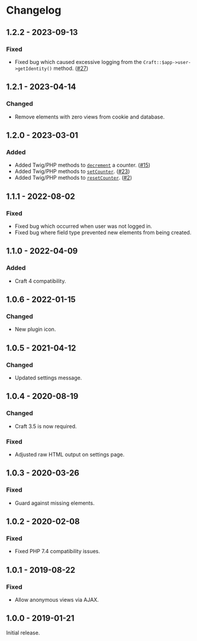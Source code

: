 # Changelog

## 1.2.2 - 2023-09-13

### Fixed
- Fixed bug which caused excessive logging from the `Craft::$app->user->getIdentity()` method. ([#27](https://github.com/doublesecretagency/craft-viewcount/issues/27))

## 1.2.1 - 2023-04-14

### Changed
- Remove elements with zero views from cookie and database.

## 1.2.0 - 2023-03-01

### Added
- Added Twig/PHP methods to [`decrement`](https://plugins.doublesecretagency.com/view-count/how-to-decrement-the-counter/) a counter. ([#15](https://github.com/doublesecretagency/craft-viewcount/issues/15))
- Added Twig/PHP methods to [`setCounter`](https://plugins.doublesecretagency.com/view-count/setting-or-resetting-a-counter/). ([#23](https://github.com/doublesecretagency/craft-viewcount/issues/23))
- Added Twig/PHP methods to [`resetCounter`](https://plugins.doublesecretagency.com/view-count/setting-or-resetting-a-counter/). ([#2](https://github.com/doublesecretagency/craft-viewcount/issues/2))

## 1.1.1 - 2022-08-02

### Fixed
- Fixed bug which occurred when user was not logged in.
- Fixed bug where field type prevented new elements from being created.

## 1.1.0 - 2022-04-09

### Added
- Craft 4 compatibility.

## 1.0.6 - 2022-01-15

### Changed
- New plugin icon.

## 1.0.5 - 2021-04-12

### Changed
- Updated settings message.

## 1.0.4 - 2020-08-19

### Changed
- Craft 3.5 is now required.

### Fixed
- Adjusted raw HTML output on settings page.

## 1.0.3 - 2020-03-26

### Fixed
- Guard against missing elements.

## 1.0.2 - 2020-02-08

### Fixed
- Fixed PHP 7.4 compatibility issues.

## 1.0.1 - 2019-08-22

### Fixed
- Allow anonymous views via AJAX.

## 1.0.0 - 2019-01-21

Initial release.
